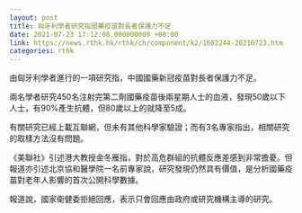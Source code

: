 ```yaml
---
layout: post
title: 匈牙利學者研究指國藥疫苗對長者保護力不足
date: 2021-07-23 17:12:08.000000000 +08:00
link: https://news.rthk.hk/rthk/ch/component/k2/1602244-20210723.htm
categories: rthk
---
```


由匈牙利學者進行的一項研究指，中國國藥新冠疫苗對長者保護力不足。

兩名學者研究450名注射完第二劑國藥疫苗後兩星期人士的血液，發現50歲以下人士，有90%產生抗體，但80歲以上的就降至5成。

有關研究已經上載互聯網，但未有其他科學家驗證；而有3名專家指出，相關研究的取樣方法沒有問題。

《美聯社》引述港大教授金冬雁指，對於高危群組的抗體反應差感到非常擔憂。但報道亦引述北京協和醫學院一名前專家說，研究發現仍然具有價值，是分析國藥疫苗對老年人影響的首次公開科學數據。

報道說，國家衛健委拒絕回應，表示只會回應由政府或研究機構主導的研究。
